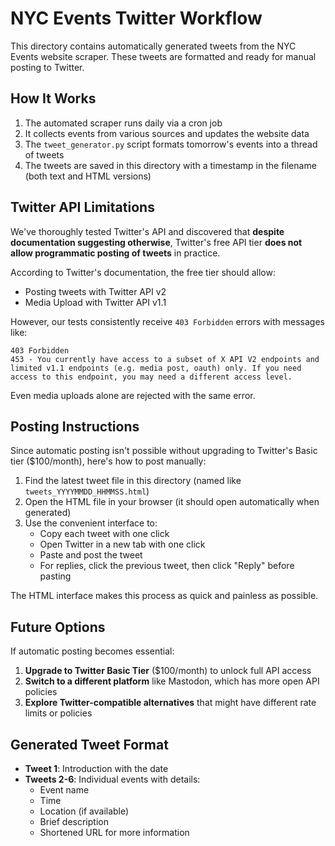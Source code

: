 # NYC Events Twitter Workflow

This directory contains automatically generated tweets from the NYC Events website scraper. These tweets are formatted and ready for manual posting to Twitter.

## How It Works

1. The automated scraper runs daily via a cron job
2. It collects events from various sources and updates the website data
3. The `tweet_generator.py` script formats tomorrow's events into a thread of tweets
4. The tweets are saved in this directory with a timestamp in the filename (both text and HTML versions)

## Twitter API Limitations

We've thoroughly tested Twitter's API and discovered that **despite documentation suggesting otherwise**, Twitter's free API tier **does not allow programmatic posting of tweets** in practice. 

According to Twitter's documentation, the free tier should allow:
- Posting tweets with Twitter API v2
- Media Upload with Twitter API v1.1

However, our tests consistently receive `403 Forbidden` errors with messages like:
```
403 Forbidden
453 - You currently have access to a subset of X API V2 endpoints and limited v1.1 endpoints (e.g. media post, oauth) only. If you need access to this endpoint, you may need a different access level.
```

Even media uploads alone are rejected with the same error.

## Posting Instructions

Since automatic posting isn't possible without upgrading to Twitter's Basic tier ($100/month), here's how to post manually:

1. Find the latest tweet file in this directory (named like `tweets_YYYYMMDD_HHMMSS.html`)
2. Open the HTML file in your browser (it should open automatically when generated)
3. Use the convenient interface to:
   - Copy each tweet with one click
   - Open Twitter in a new tab with one click
   - Paste and post the tweet
   - For replies, click the previous tweet, then click "Reply" before pasting

The HTML interface makes this process as quick and painless as possible.

## Future Options

If automatic posting becomes essential:

1. **Upgrade to Twitter Basic Tier** ($100/month) to unlock full API access
2. **Switch to a different platform** like Mastodon, which has more open API policies
3. **Explore Twitter-compatible alternatives** that might have different rate limits or policies

## Generated Tweet Format

- **Tweet 1**: Introduction with the date
- **Tweets 2-6**: Individual events with details:
  - Event name
  - Time
  - Location (if available)
  - Brief description
  - Shortened URL for more information 